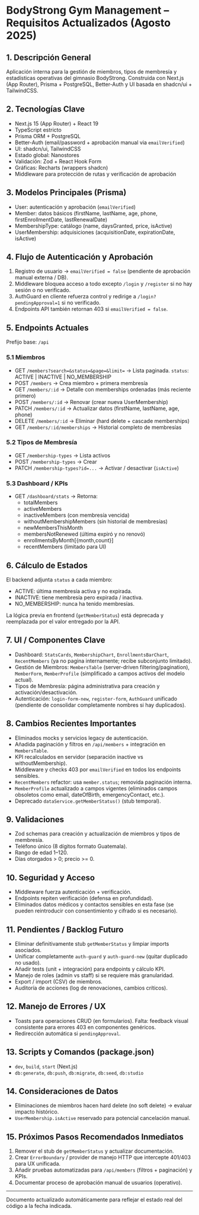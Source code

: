 # BodyStrong Gym Management – Requisitos Actualizados (Agosto 2025)

## 1. Descripción General
Aplicación interna para la gestión de miembros, tipos de membresía y estadísticas operativas del gimnasio BodyStrong. Construida con Next.js (App Router), Prisma + PostgreSQL, Better-Auth y UI basada en shadcn/ui + TailwindCSS.

## 2. Tecnologías Clave
- Next.js 15 (App Router) + React 19
- TypeScript estricto
- Prisma ORM + PostgreSQL
- Better-Auth (email/password + aprobación manual via `emailVerified`)
- UI: shadcn/ui, TailwindCSS
- Estado global: Nanostores
- Validación: Zod + React Hook Form
- Gráficas: Recharts (wrappers shadcn)
- Middleware para protección de rutas y verificación de aprobación

## 3. Modelos Principales (Prisma)
- User: autenticación y aprobación (`emailVerified`)
- Member: datos básicos (firstName, lastName, age, phone, firstEnrollmentDate, lastRenewalDate)
- MembershipType: catálogo (name, daysGranted, price, isActive)
- UserMembership: adquisiciones (acquisitionDate, expirationDate, isActive)

## 4. Flujo de Autenticación y Aprobación
1. Registro de usuario -> `emailVerified = false` (pendiente de aprobación manual externa / DB).
2. Middleware bloquea acceso a todo excepto `/login` y `/register` si no hay sesión o no verificado.
3. AuthGuard en cliente refuerza control y redirige a `/login?pendingApproval=1` si no verificado.
4. Endpoints API también retornan 403 si `emailVerified = false`.

## 5. Endpoints Actuales
Prefijo base: `/api`

### 5.1 Miembros
- GET `/members?search=&status=&page=&limit=` -> Lista paginada. `status`: ACTIVE | INACTIVE | NO_MEMBERSHIP
- POST `/members` -> Crea miembro + primera membresía
- GET `/members/:id` -> Detalle con memberships ordenadas (más reciente primero)
- POST `/members/:id` -> Renovar (crear nueva UserMembership)
- PATCH `/members/:id` -> Actualizar datos (firstName, lastName, age, phone)
- DELETE `/members/:id` -> Eliminar (hard delete + cascade memberships)
- GET `/members/:id/memberships` -> Historial completo de membresías

### 5.2 Tipos de Membresía
- GET `/membership-types` -> Lista activos
- POST `/membership-types` -> Crear
- PATCH `/membership-types?id=...` -> Activar / desactivar (`isActive`)

### 5.3 Dashboard / KPIs
- GET `/dashboard/stats` -> Retorna:
  - totalMembers
  - activeMembers
  - inactiveMembers (con membresía vencida)
  - withoutMembershipMembers (sin historial de membresías)
  - newMembersThisMonth
  - membersNotRenewed (última expiró y no renovó)
  - enrollmentsByMonth[{month,count}]
  - recentMembers (limitado para UI)

## 6. Cálculo de Estados
El backend adjunta `status` a cada miembro:
- ACTIVE: última membresía activa y no expirada.
- INACTIVE: tiene membresía pero expirada / inactiva.
- NO_MEMBERSHIP: nunca ha tenido membresías.

La lógica previa en frontend (`getMemberStatus`) está deprecada y reemplazada por el valor entregado por la API.

## 7. UI / Componentes Clave
- Dashboard: `StatsCards`, `MembershipChart`, `EnrollmentsBarChart`, `RecentMembers` (ya no pagina internamente; recibe subconjunto limitado).
- Gestión de Miembros: `MembersTable` (server-driven filtering/pagination), `MemberForm`, `MemberProfile` (simplificado a campos activos del modelo actual).
- Tipos de Membresía: página administrativa para creación y activación/desactivación.
- Autenticación: `login-form-new`, `register-form`, `AuthGuard` unificado (pendiente de consolidar completamente nombres si hay duplicados).

## 8. Cambios Recientes Importantes
- Eliminados mocks y servicios legacy de autenticación.
- Añadida paginación y filtros en `/api/members` + integración en `MembersTable`.
- KPI recalculados en servidor (separación inactive vs withoutMembership).
- Middleware y checks 403 por `emailVerified` en todos los endpoints sensibles.
- `RecentMembers` refactor: usa `member.status`; removida paginación interna.
- `MemberProfile` actualizado a campos vigentes (eliminados campos obsoletos como email, dateOfBirth, emergencyContact, etc.).
- Deprecado `dataService.getMemberStatus()` (stub temporal).

## 9. Validaciones
- Zod schemas para creación y actualización de miembros y tipos de membresía.
- Teléfono único (8 dígitos formato Guatemala).
- Rango de edad 1–120.
- Días otorgados > 0; precio >= 0.

## 10. Seguridad y Acceso
- Middleware fuerza autenticación + verificación.
- Endpoints repiten verificación (defensa en profundidad).
- Eliminados datos médicos y contactos sensibles en esta fase (se pueden reintroducir con consentimiento y cifrado si es necesario).

## 11. Pendientes / Backlog Futuro
- Eliminar definitivamente stub `getMemberStatus` y limpiar imports asociados.
- Unificar completamente `auth-guard` y `auth-guard-new` (quitar duplicado no usado).
- Añadir tests (unit + integración) para endpoints y cálculo KPI.
- Manejo de roles (admin vs staff) si se requiere más granularidad.
- Export / import (CSV) de miembros.
- Auditoría de acciones (log de renovaciones, cambios críticos).

## 12. Manejo de Errores / UX
- Toasts para operaciones CRUD (en formularios). Falta: feedback visual consistente para errores 403 en componentes genéricos.
- Redirección automática si `pendingApproval`.

## 13. Scripts y Comandos (package.json)
- `dev`, `build`, `start` (Next.js)
- `db:generate`, `db:push`, `db:migrate`, `db:seed`, `db:studio`

## 14. Consideraciones de Datos
- Eliminaciones de miembros hacen hard delete (no soft delete) -> evaluar impacto histórico.
- `UserMembership.isActive` reservado para potencial cancelación manual.

## 15. Próximos Pasos Recomendados Inmediatos
1. Remover el stub de `getMemberStatus` y actualizar documentación.
2. Crear `ErrorBoundary` / provider de manejo HTTP que intercepte 401/403 para UX unificada.
3. Añadir pruebas automatizadas para `/api/members` (filtros + paginación) y KPIs.
4. Documentar proceso de aprobación manual de usuarios (operativo).

---
Documento actualizado automáticamente para reflejar el estado real del código a la fecha indicada.
